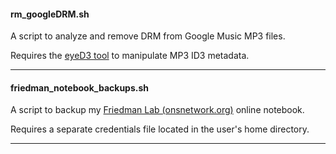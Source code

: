 #### rm_googleDRM.sh
A script to analyze and remove DRM from Google Music MP3 files.

Requires the [eyeD3 tool](http://eyed3.nicfit.net/) to manipulate MP3 ID3 metadata.

---
#### friedman_notebook_backups.sh
A script to backup my [Friedman Lab (onsnetwork.org)](http://onsnetwork.org/sjwfriedmanlab/) online notebook.

Requires a separate credentials file located in the user's home directory.

---

